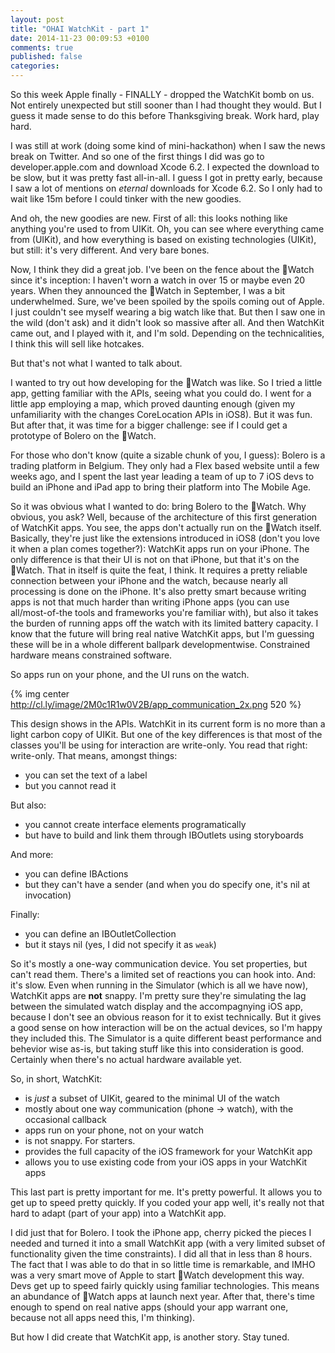 ```yaml
---
layout: post
title: "OHAI WatchKit - part 1"
date: 2014-11-23 00:09:53 +0100
comments: true
published: false
categories:
---
```


So this week Apple finally - FINALLY - dropped the WatchKit bomb on us. Not entirely unexpected but still sooner than I had thought they would. But I guess it made sense to do this before Thanksgiving break. Work hard, play hard.

I was still at work (doing some kind of mini-hackathon) when I saw the news break on Twitter. And so one of the first things I did was go to developer.apple.com and download Xcode 6.2. I expected the download to be slow, but it was pretty fast all-in-all. I guess I got in pretty early, because I saw a lot of mentions on *eternal* downloads for Xcode 6.2. So I only had to wait like 15m before I could tinker with the new goodies.

And oh, the new goodies are new. First of all: this looks nothing like anything you're used to from UIKit. Oh, you can see where everything came from (UIKit), and how everything is based on existing technologies (UIKit), but still: it's very different. And very bare bones.

Now, I think they did a great job. I've been on the fence about the Watch since it's inception: I haven't worn a watch in over 15 or maybe even 20 years. When they announced the Watch in September, I was a bit underwhelmed. Sure, we've been spoiled by the spoils coming out of Apple. I just couldn't see myself wearing a big watch like that. But then I saw one in the wild (don't ask) and it didn't look so massive after all. And then WatchKit came out, and I played with it, and I'm sold. Depending on the technicalities, I think this will sell like hotcakes.

But that's not what I wanted to talk about.

I wanted to try out how developing for the Watch was like. So I tried a little app, getting familiar with the APIs, seeing what you could do. I went for a little app employing a map, which proved daunting enough (given my unfamiliarity with the changes CoreLocation APIs in iOS8). But it was fun. But after that, it was time for a bigger challenge: see if I could get a prototype of Bolero on the Watch.

For those who don't know (quite a sizable chunk of you, I guess): Bolero is a trading platform in Belgium. They only had a Flex based website until a few weeks ago, and I spent the last year leading a team of up to 7 iOS devs to build an iPhone and iPad app to bring their platform into The Mobile Age.

So it was obvious what I wanted to do: bring Bolero to the Watch. Why obvious, you ask? Well, because of the architecture of this first generation of WatchKit apps. You see, the apps don't actually run on the Watch itself. Basically, they're just like the extensions introduced in iOS8 (don't you love it when a plan comes together?): WatchKit apps run on your iPhone. The only difference is that their UI is not on that iPhone, but that it's on the Watch. That in itself is quite the feat, I think. It requires a pretty reliable connection between your iPhone and the watch, because nearly all processing is done on the iPhone. It's also pretty smart because writing apps is not that much harder than writing iPhone apps (you can use all/most-of-the tools and frameworks you're familiar with), but also it takes the burden of running apps off the watch with its limited battery capacity. I know that the future will bring real native WatchKit apps, but I'm guessing these will be in a whole different ballpark developmentwise. Constrained hardware means constrained software.

So apps run on your phone, and the UI runs on the watch.

{% img center http://cl.ly/image/2M0c1R1w0V2B/app_communication_2x.png 520 %}

This design shows in the APIs. WatchKit in its current form is no more than a light carbon copy of UIKit. But one of the key differences is that most of the classes you'll be using for interaction are write-only. You read that right: write-only. That means, amongst things:

* you can set the text of a label
* but you cannot read it

But also:

* you cannot create interface elements programatically
* but have to build and link them through IBOutlets using storyboards

And more:

* you can define IBActions
* but they can't have a sender (and when you do specify one, it's nil at invocation)

Finally:

* you can define an IBOutletCollection
* but it stays nil (yes, I did not specify it as `weak`)

So it's mostly a one-way communication device. You set properties, but can't read them. There's a limited set of reactions you can hook into. And: it's slow. Even when running in the Simulator (which is all we have now), WatchKit apps are **not** snappy. I'm pretty sure they're simulating the lag between the simulated watch display and the accompagnying iOS app, because I don't see an obvious reason for it to exist technically. But it gives a good sense on how interaction will be on the actual devices, so I'm happy they included this. The Simulator is a quite different beast performance and behevior wise as-is, but taking stuff like this into consideration is good. Certainly when there's no actual hardware available yet.

So, in short, WatchKit:

* is *just* a subset of UIKit, geared to the minimal UI of the watch
* mostly about one way communication (phone -> watch), with the occasional callback
* apps run on your phone, not on your watch
* is not snappy. For starters.
* provides the full capacity of the iOS framework for your WatchKit app
* allows you to use existing code from your iOS apps in your WatchKit apps

This last part is pretty important for me. It's pretty powerful. It allows you to get up to speed pretty quickly. If you coded your app well, it's really not that hard to adapt (part of your app) into a WatchKit app.

I did just that for Bolero. I took the iPhone app, cherry picked the pieces I needed and turned it into a small WatchKit app (with a very limited subset of functionality given the time constraints). I did all that in less than 8 hours. The fact that I was able to do that in so little time is remarkable, and IMHO was a very smart move of Apple to start Watch development this way. Devs get up to speed fairly quickly using familiar technologies. This means an abundance of Watch apps at launch next year. After that, there's time enough to spend on real native apps (should your app warrant one, because not all apps need this, I'm thinking).

But how I did create that WatchKit app, is another story. Stay tuned.
